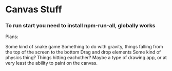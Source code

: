 # Canvas Stuff

### To run start you need to install npm-run-all, globally works



Plans:

Some kind of snake game
Something to do with gravity, things falling from the top of the screen to the bottom
Drag and drop elements
Some kind of physics thing? Things hitting eachother?
Maybe a type of drawing app, or at very least the ability to paint on the canvas.
